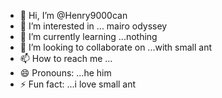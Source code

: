- 👋 Hi, I’m @Henry9000can
- 👀 I’m interested in ... mairo odyssey
- 🌱 I’m currently learning ...nothing
- 💞️ I’m looking to collaborate on ...with small ant
- 📫 How to reach me ...
- 😄 Pronouns: ...he him
- ⚡ Fun fact: ...i love small ant

<!---
Henry9000can/Henry9000can is a ✨ special ✨ repository because its `README.md` (this file) appears on your GitHub profile.
You can click the Preview link to take a look at your changes.
--->
